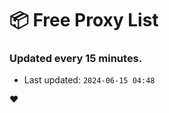 # :package: Free Proxy List
### Updated every 15 minutes.

- Last updated: `2024-06-15 04:48`

:heart:

